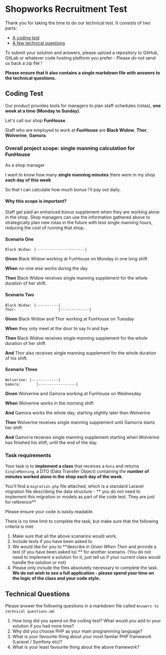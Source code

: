 # Shopworks Recruitment Test

Thank you for taking the time to do our technical test. It consists of two parts:

- [A coding test](#coding-test)
- [A few technical questions](#technical-questions)

To submit your solution and answers, please upload a repository to GitHub, GitLab or whatever code hosting platform you prefer - Please *do not* send us back a zip file !

**Please ensure that it also contains a single markdown file with answers to the technical questions.**

## Coding Test

Our product provides tools for managers to plan staff schedules (rotas), __one week at a time (Monday to Sunday)__. 

Let's call our shop __FunHouse__. 

Staff who are employed to work at __FunHouse__ are __Black Widow__, __Thor__, __Wolverine__, __Gamora__.

### Overall project scope: single manning calculation for FunHouse

>>>
As a shop manager

I want to know how many **single manning minutes** there were in my shop **each day of this week**

So that I can calculate how much bonus I'll pay out daily. 
>>>

#### Why this scope is important?

Staff get paid an enhanced _bonus_ supplement when they are working alone in the shop. Shop managers can use the information gathered above to strategically plan new rotas in the future with less single manning hours, reducing the cost of running that shop.


#### Scenario One

>>>
```
Black Widow: |----------------------|
```

__Given__ Black Widow working at FunHouse on Monday in one long shift

__When__ no-one else works during the day

__Then__ Black Widow receives single manning supplement for the whole duration of her shift. 
>>>

#### Scenario Two

>>>
```
Black Widow: |----------|
Thor:                   |-------------|
```

__Given__ Black Widow and Thor working at FunHouse on Tuesday

__When__ they only meet at the door to say hi and bye

__Then__ Black Widow receives single manning supplement for the whole duration of her shift

__And__ Thor also receives single manning supplement for the whole duration of his shift.
>>>

#### Scenario Three

>>>
```
Wolverine: |------------|
Gamora:       |-----------------|
```

__Given__ Wolverine and Gamora working at FunHouse on Wednesday

__When__ Wolverine works in the morning shift

__And__ Gamora works the whole day, starting slightly later than Wolverine

__Then__ Wolverine receives single manning supplement until Gamorra starts her shift

__And__ Gamorra receives single manning supplement starting when Wolverine has finished his shift, until the end of the day.
>>>

### Task requirements

Your task is to **implement a class** that receives a `Rota` and returns `SingleManning`, a DTO (Data Transfer Object) containing the __number of minutes worked alone in the shop each day of the week__.

You'll find a `migration.php` file attached, which is a standard Laravel migration file describing the data structure - ** you do not need to implement this migration or models as part of the code test. They are just for reference**

Please ensure your code is easily readable.

There is no time limit to complete the task, but make sure that the following criteria is met:

1. Make sure that all the above scenarios would work.
2. Include tests if you have been asked to.
3. We would like for you to **describe in *Given When Then* and provide a test (if you have been asked to) ** for another scenario. (You do not need to implement a solution for it, just tell us if your current class would handle the solution or not)
4. Please only include the files absolutely necessary to complete the task. **We do not wish to see a full application - please spend your time on the logic of the class and your code style.**

## Technical Questions

Please answer the following questions in a markdown file called `Answers to technical questions.md`.

1. How long did you spend on the coding test? What would you add to your solution if you had more time?
2. Why did you choose PHP as your main programming language?
3. What is your favourite thing about your most familar PHP framework (Laravel / Symfony etc)? 
4. What is your least favourite thing about the above framework?
